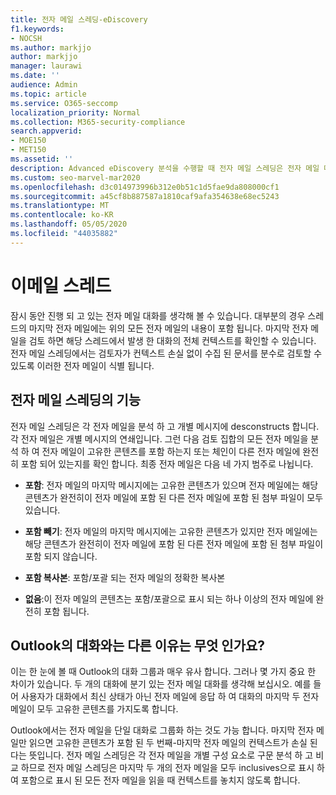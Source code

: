 ```yaml
---
title: 전자 메일 스레딩-eDiscovery
f1.keywords:
- NOCSH
ms.author: markjjo
author: markjjo
manager: laurawi
ms.date: ''
audience: Admin
ms.topic: article
ms.service: O365-seccomp
localization_priority: Normal
ms.collection: M365-security-compliance
search.appverid:
- MOE150
- MET150
ms.assetid: ''
description: Advanced eDiscovery 분석을 수행할 때 전자 메일 스레딩은 전자 메일 대화를 구문 분석 하 고 각 메시지를 서로 다른 범주로 구분 합니다.
ms.custom: seo-marvel-mar2020
ms.openlocfilehash: d3c014973996b312e0b51c1d5fae9da808000cf1
ms.sourcegitcommit: a45cf8b887587a1810caf9afa354638e68ec5243
ms.translationtype: MT
ms.contentlocale: ko-KR
ms.lasthandoff: 05/05/2020
ms.locfileid: "44035882"
---
```

# <a name="email-threading"></a>이메일 스레드

잠시 동안 진행 되 고 있는 전자 메일 대화를 생각해 볼 수 있습니다. 대부분의 경우 스레드의 마지막 전자 메일에는 위의 모든 전자 메일의 내용이 포함 됩니다. 마지막 전자 메일을 검토 하면 해당 스레드에서 발생 한 대화의 전체 컨텍스트를 확인할 수 있습니다. 전자 메일 스레딩에서는 검토자가 컨텍스트 손실 없이 수집 된 문서를 분수로 검토할 수 있도록 이러한 전자 메일이 식별 됩니다.

## <a name="what-does-email-threading-do"></a>전자 메일 스레딩의 기능

전자 메일 스레딩은 각 전자 메일을 분석 하 고 개별 메시지에 desconstructs 합니다. 각 전자 메일은 개별 메시지의 연쇄입니다. 그런 다음 검토 집합의 모든 전자 메일을 분석 하 여 전자 메일이 고유한 콘텐츠를 포함 하는지 또는 체인이 다른 전자 메일에 완전히 포함 되어 있는지를 확인 합니다. 최종 전자 메일은 다음 네 가지 범주로 나뉩니다.

- **포함**: 전자 메일의 마지막 메시지에는 고유한 콘텐츠가 있으며 전자 메일에는 해당 콘텐츠가 완전히이 전자 메일에 포함 된 다른 전자 메일에 포함 된 첨부 파일이 모두 있습니다.


- **포함 빼기**: 전자 메일의 마지막 메시지에는 고유한 콘텐츠가 있지만 전자 메일에는 해당 콘텐츠가 완전히이 전자 메일에 포함 된 다른 전자 메일에 포함 된 첨부 파일이 포함 되지 않습니다.

- **포함 복사본**: 포함/포괄 되는 전자 메일의 정확한 복사본

- **없음**:이 전자 메일의 콘텐츠는 포함/포괄으로 표시 되는 하나 이상의 전자 메일에 완전히 포함 됩니다.

## <a name="how-is-it-different-from-conversations-in-outlook"></a>Outlook의 대화와는 다른 이유는 무엇 인가요?
이는 한 눈에 볼 때 Outlook의 대화 그룹과 매우 유사 합니다. 그러나 몇 가지 중요 한 차이가 있습니다. 두 개의 대화에 분기 있는 전자 메일 대화를 생각해 보십시오. 예를 들어 사용자가 대화에서 최신 상태가 아닌 전자 메일에 응답 하 여 대화의 마지막 두 전자 메일이 모두 고유한 콘텐츠를 가지도록 합니다.

Outlook에서는 전자 메일을 단일 대화로 그룹화 하는 것도 가능 합니다. 마지막 전자 메일만 읽으면 고유한 콘텐츠가 포함 된 두 번째-마지막 전자 메일의 컨텍스트가 손실 된다는 뜻입니다. 전자 메일 스레딩은 각 전자 메일을 개별 구성 요소로 구문 분석 하 고 비교 하므로 전자 메일 스레딩은 마지막 두 개의 전자 메일을 모두 inclusives으로 표시 하 여 포함으로 표시 된 모든 전자 메일을 읽을 때 컨텍스트를 놓치지 않도록 합니다.
